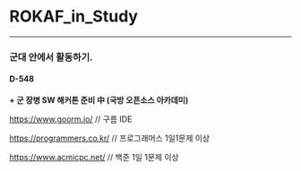 # ROKAF_in_Study

***

### 군대 안에서 활동하기.

#### D-548

**+ 군 장병 SW 해커톤 준비 中 (국방 오픈소스 아카데미)**


https://www.goorm.io/         // 구름 IDE

https://programmers.co.kr/    // 프로그래머스 1일1문제 이상

https://www.acmicpc.net/      // 백준 1일 1문제 이상


